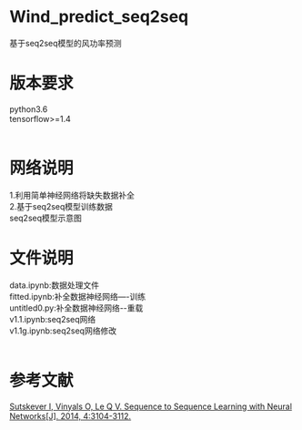 # Wind_predict_seq2seq
基于seq2seq模型的风功率预测<br>

# 版本要求
python3.6<br>
tensorflow>=1.4<br><br>
# 网络说明
1.利用简单神经网络将缺失数据补全<br>
2.基于seq2seq模型训练数据<br>
seq2seq模型示意图<br>
![]()

# 文件说明
data.ipynb:数据处理文件<br>
fitted.ipynb:补全数据神经网络—-训练<br>
untitled0.py:补全数据神经网络--重载<br>
v1.1.ipynb:seq2seq网络<br>
v1.1g.ipynb:seq2seq网络修改<br><br>
# 参考文献
[Sutskever I, Vinyals O, Le Q V. Sequence to Sequence Learning with Neural Networks[J]. 2014, 4:3104-3112.](http://xueshu.baidu.com/s?wd=paperuri%3A%28e9aa7b19ac49e6698424e934d418e05b%29&filter=sc_long_sign&tn=SE_xueshusource_2kduw22v&sc_vurl=http%3A%2F%2Farxiv.org%2Fabs%2F1409.3215&ie=utf-8&sc_us=5597873999363172369)
